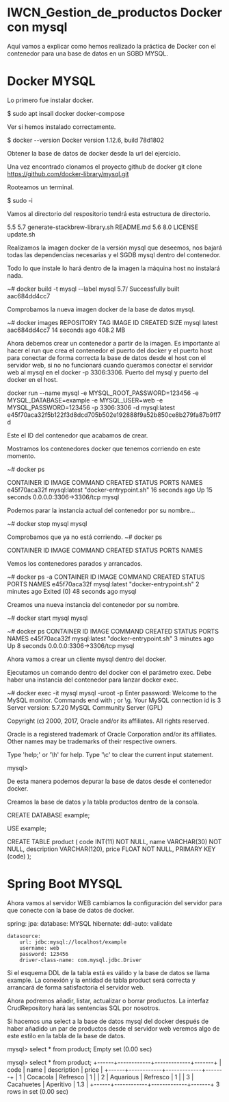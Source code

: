 # IWCN_Gestion_de_productos Docker con mysql


Aquí vamos a explicar como hemos realizado la práctica de Docker con
el contenedor para una base de datos en un SGBD MYSQL.

# Docker MYSQL

Lo primero fue instalar docker.

$ sudo apt insall docker docker-compose

Ver si hemos instalado correctamente.

$ docker --version
Docker version 1.12.6, build 78d1802

Obtener la base de datos de docker desde la url del ejercicio.

Una vez encontrado clonamos el proyecto github de docker
git clone https://github.com/docker-library/mysql.git

Rooteamos un terminal.

$ sudo -i

Vamos al directorio del respositorio tendrá esta estructura
de directorio.

5.5  5.7  generate-stackbrew-library.sh  README.md
5.6  8.0  LICENSE                        update.sh

Realizamos la imagen docker de la versión mysql que deseemos, nos bajará
todas las dependencias necesarias y el SGDB mysql dentro del contenedor.

Todo lo que instale lo hará dentro de la imagen la máquina host no instalará
nada.

~# docker build -t mysql --label mysql 5.7/
Successfully built aac684dd4cc7


Comprobamos la nueva imagen docker de la base de datos mysql.

~# docker images
REPOSITORY          TAG                 IMAGE ID            CREATED             SIZE
mysql               latest              aac684dd4cc7        14 seconds ago      408.2 MB

Ahora debemos crear un contenedor a partir de la imagen. Es importante al hacer el run que crea el contenedor
el puerto del docker y el puerto host para conectar de forma correcta la base de datos desde el host con el servidor
web, si no no funcionará cuando queramos conectar el servidor web al mysql en el docker -p 3306:3306. Puerto del mysql y puerto del docker en el host.

docker run --name mysql -e MYSQL_ROOT_PASSWORD=123456 -e MYSQL_DATABASE=example -e MYSQL_USER=web -e MYSQL_PASSWORD=123456 -p 3306:3306 -d mysql:latest
e45f70aca32f5b122f3d8dcd705b502e192888f9a52b850ce8b279fa87b9ff7d

Este el ID del contenedor que acabamos de crear.

Mostramos los contenedores docker que tenemos corriendo en este momento.

~# docker ps

CONTAINER ID        IMAGE               COMMAND                  CREATED             STATUS              PORTS                    NAMES
e45f70aca32f        mysql:latest        "docker-entrypoint.sh"   16 seconds ago      Up 15 seconds       0.0.0.0:3306->3306/tcp   mysql

Podemos parar la instancia actual del contenedor por su nombre...

~# docker stop mysql
mysql

Comprobamos que ya no está corriendo.
~# docker ps

CONTAINER ID        IMAGE               COMMAND             CREATED             STATUS              PORTS               NAMES

Vemos los contenedores parados y arrancados.

~# docker ps -a
CONTAINER ID        IMAGE               COMMAND                  CREATED             STATUS                      PORTS               NAMES
e45f70aca32f        mysql:latest        "docker-entrypoint.sh"   2 minutes ago       Exited (0) 48 seconds ago                       mysql


Creamos una nueva instancia del contenedor por su nombre.

~# docker start mysql
mysql

~# docker ps
CONTAINER ID        IMAGE               COMMAND                  CREATED             STATUS              PORTS                    NAMES
e45f70aca32f        mysql:latest        "docker-entrypoint.sh"   3 minutes ago       Up 8 seconds        0.0.0.0:3306->3306/tcp   mysql

Ahora vamos a crear un cliente mysql dentro del docker.

Ejecutamos un comando dentro del docker con el parámetro exec. Debe haber una instancia del contenedor para lanzar docker exec.

~# docker exec -it mysql mysql -uroot -p
Enter password:
Welcome to the MySQL monitor.  Commands end with ; or \g.
Your MySQL connection id is 3
Server version: 5.7.20 MySQL Community Server (GPL)

Copyright (c) 2000, 2017, Oracle and/or its affiliates. All rights reserved.

Oracle is a registered trademark of Oracle Corporation and/or its
affiliates. Other names may be trademarks of their respective
owners.

Type 'help;' or '\h' for help. Type '\c' to clear the current input statement.

mysql>

De esta manera podemos depurar la base de datos desde el contenedor docker.

Creamos la base de datos y la tabla productos dentro de la consola.

CREATE DATABASE example;

USE example;

CREATE TABLE product (
    code INT(11) NOT NULL,
    name VARCHAR(30) NOT NULL,
    description VARCHAR(120),
    price FLOAT NOT NULL,
    PRIMARY KEY (code)
);

# Spring Boot MYSQL

Ahora vamos al servidor WEB cambiamos la configuración del servidor para que conecte con
la base de datos de docker.

spring:
    jpa:
        database: MYSQL
        hibernate:
            ddl-auto: validate

    datasource:
        url: jdbc:mysql://localhost/example
        username: web
        password: 123456
        driver-class-name: com.mysql.jdbc.Driver

Si el esquema DDL de la tabla está es válido y la base de datos se llama example. La conexión
y la entidad de tabla product será correcta y arrancará de forma satisfactoria el servidor web.

Ahora podremos añadir, listar, actualizar o borrar productos. La interfaz CrudRepository hará las
sentencias SQL por nosotros.

Si hacemos una select a la base de datos mysql del docker después de haber añadido un par de productos desde
el servidor web veremos algo de este estilo en la tabla de la base de datos.

mysql> select * from product;
Empty set (0.00 sec)

mysql> select * from product;
+------+------------+-------------+-------+
| code | name       | description | price |
+------+------------+-------------+-------+
|    1 | Cocacola   | Refresco    |     1 |
|    2 | Aquarious  | Refresco    |     1 |
|    3 | Cacahuetes | Aperitivo   |   1.3 |
+------+------------+-------------+-------+
3 rows in set (0.00 sec)
